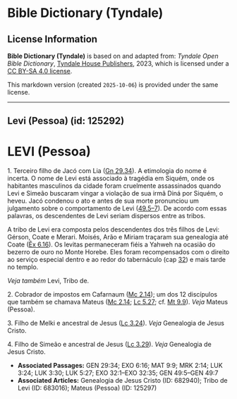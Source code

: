 # Bible Dictionary (Tyndale)

## License Information

**Bible Dictionary (Tyndale)** is based on and adapted from: _Tyndale Open Bible Dictionary_, [Tyndale House Publishers](https://tyndaleopenresources.com/), 2023, which is licensed under a [CC BY-SA 4.0 license](https://creativecommons.org/licenses/by-sa/4.0/legalcode.en).

This markdown version (created `2025-10-06`) is provided under the same license.



--------------------------------

## Levi (Pessoa) (id: 125292)

LEVI (Pessoa)
=============

1\. Terceiro filho de Jacó com Lia ([Gn 29\.34](https://ref.ly/Gen29:34)). A etimologia do nome é incerta. O nome de Levi está associado à tragédia em Siquém, onde os habitantes masculinos da cidade foram cruelmente assassinados quando Levi e Simeão buscaram vingar a violação de sua irmã Diná por Siquém, o heveu. Jacó condenou o ato e antes de sua morte pronunciou um julgamento sobre o comportamento de Levi ([49\.5–7](https://ref.ly/Gen49:5-Gen49:7)). De acordo com essas palavras, os descendentes de Levi seriam dispersos entre as tribos.

A tribo de Levi era composta pelos descendentes dos três filhos de Levi: Gérson, Coate e Merari. Moisés, Arão e Miriam traçaram sua genealogia até Coate ([Êx 6\.16](https://ref.ly/Exod6:16)). Os levitas permaneceram fiéis a Yahweh na ocasião do bezerro de ouro no Monte Horebe. Eles foram recompensados com o direito ao serviço especial dentro e ao redor do tabernáculo (cap [32](https://ref.ly/Exod32:1-Exod32:35)) e mais tarde no templo.

*Veja também* Levi, Tribo de.

2\. Cobrador de impostos em Cafarnaum ([Mc 2\.14](https://ref.ly/Mark2:14)); um dos 12 discípulos que também se chamava Mateus ([Mc 2\.14](https://ref.ly/Mark2:14); [Lc 5\.27](https://ref.ly/Luke5:27); cf. [Mt 9\.9](https://ref.ly/Matt9:9)). *Veja* Mateus (Pessoa).

3\. Filho de Melki e ancestral de Jesus ([Lc 3\.24](https://ref.ly/Luke3:24)). *Veja* Genealogia de Jesus Cristo.

4\. Filho de Simeão e ancestral de Jesus ([Lc 3\.29](https://ref.ly/Luke3:30)). *Veja* Genealogia de Jesus Cristo.

* **Associated Passages:** GEN 29:34; EXO 6:16; MAT 9:9; MRK 2:14; LUK 3:24; LUK 3:30; LUK 5:27; EXO 32:1–EXO 32:35; GEN 49:5–GEN 49:7
* **Associated Articles:** Genealogia de Jesus Cristo (ID: 682940); Tribo de Levi (ID: 683016); Mateus (Pessoa) (ID: 125297)

